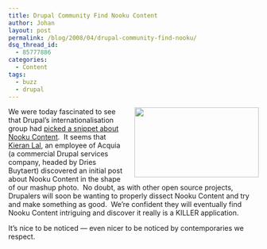 ```yaml
---
title: Drupal Community Find Nooku Content
author: Johan
layout: post
permalink: /blog/2008/04/drupal-community-find-nooku/
dsq_thread_id:
  - 85777886
categories:
  - Content
tags:
  - buzz
  - drupal
---
```

<img style="margin-left: 15px;" src="http://farm6.static.flickr.com/5229/5668682311_4fe17c85a8_o.jpg" alt="" width="250" height="141" align="right" />We were today fascinated to see that Drupal&#8217;s internationalisation group had <a href="http://groups.drupal.org/node/10620#comments" target="_blank">picked a snippet about Nooku Content</a>.  It seems that <a href="http://acquia.com/about-us/team" target="_blank">Kieran Lal</a>, an employee of Acquia (a commercial Drupal services company, headed by Dries Buytaert) discovered an initial post about Nooku Content in the shape of our mashup photo.  No doubt, as with other open source projects, Drupalers will soon be wanting to properly dissect Nooku Content and try and make something as good.  We&#8217;re confident they will eventually find Nooku Content intriguing and discover it really is a KILLER application.

It&#8217;s nice to be noticed — even nicer to be noticed by contemporaries we respect.